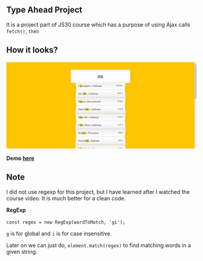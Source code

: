 ## Type Ahead Project
It is a project part of JS30 course which has a purpose of using Ajax calls ```fetch()```, ``then`` 

## How it looks? 
![alt text](https://github.com/bilgedemirkaya/JS-30/blob/main/06%20Type%20Ahead/filtered.JPG)

**Demo [here](https://bilgedemirkaya.github.io/JS-30/06%20Type%20Ahead/index.html)**

## Note 
I did not use regexp for this project, but I have learned after I watched the course video. It is much better for a clean code. 

**RegExp**

``` const regex = new RegExp(wordToMatch, 'gi'); ```

``g`` is for global and ``i`` is for case insensitive.

Later on we can just do, `` element.match(regex) ``  to find matching words in a given string. 